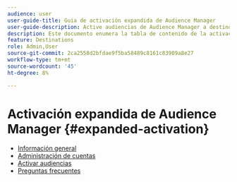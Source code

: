 ```yaml
---
audience: user
user-guide-title: Guía de activación expandida de Audience Manager
user-guide-description: Active audiencias de Audience Manager a destinos sociales y publicitarios mediante la activación expandida de Audience Manager.
description: Este documento enumera la tabla de contenido de la activación expandida de Adobe Audience Manager
feature: Destinations
role: Admin,User
source-git-commit: 2ca2558d2bfdae9f5ba58489c8161c83909a8e27
workflow-type: tm+mt
source-wordcount: '45'
ht-degree: 8%

---
```



# Activación expandida de Audience Manager {#expanded-activation}

* [Información general](./overview.md)
* [Administración de cuentas](./administration.md)
* [Activar audiencias](./activate-audiences.md)
* [Preguntas frecuentes](./faq.md)
